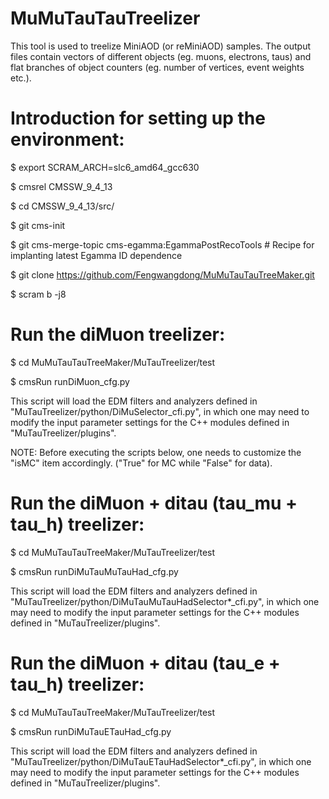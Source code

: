 # MuMuTauTauTreelizerThis tool is used to treelize MiniAOD (or reMiniAOD) samples. The output files contain vectors of different objects (eg. muons, electrons, taus) and flat branches of object counters (eg. number of vertices, event weights etc.).# Introduction for setting up the environment:$ export SCRAM_ARCH=slc6_amd64_gcc630$ cmsrel CMSSW_9_4_13$ cd CMSSW_9_4_13/src/$ git cms-init$ git cms-merge-topic cms-egamma:EgammaPostRecoTools # Recipe for implanting latest Egamma ID dependence$ git clone https://github.com/Fengwangdong/MuMuTauTauTreeMaker.git$ scram b -j8# Run the diMuon treelizer:$ cd MuMuTauTauTreeMaker/MuTauTreelizer/test$ cmsRun runDiMuon_cfg.pyThis script will load the EDM filters and analyzers defined in "MuTauTreelizer/python/DiMuSelector_cfi.py", in which one may need to modify the input parameter settings for the C++ modules defined in "MuTauTreelizer/plugins".NOTE: Before executing the scripts below, one needs to customize the "isMC" item accordingly. ("True" for MC while "False" for data). # Run the diMuon + ditau (tau_mu + tau_h) treelizer:$ cd MuMuTauTauTreeMaker/MuTauTreelizer/test$ cmsRun runDiMuTauMuTauHad_cfg.pyThis script will load the EDM filters and analyzers defined in "MuTauTreelizer/python/DiMuTauMuTauHadSelector*_cfi.py", in which one may need to modify the input parameter settings for the C++ modules defined in "MuTauTreelizer/plugins".# Run the diMuon + ditau (tau_e + tau_h) treelizer:$ cd MuMuTauTauTreeMaker/MuTauTreelizer/test$ cmsRun runDiMuTauETauHad_cfg.pyThis script will load the EDM filters and analyzers defined in "MuTauTreelizer/python/DiMuTauETauHadSelector*_cfi.py", in which one may need to modify the input parameter settings for the C++ modules defined in "MuTauTreelizer/plugins".